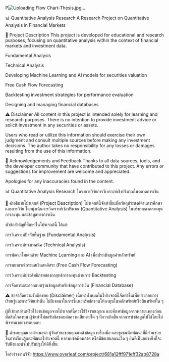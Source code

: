 
P![Uploading Flow Chart-Thesis.jpg…]()

📊 Quantitative Analysis Research
A Research Project on Quantitative Analysis in Financial Markets

📌 Project Description
This project is developed for educational and research purposes, focusing on quantitative analysis within the context of financial markets and investment data.

Fundamental Analysis

Technical Analysis

Developing Machine Learning and AI models for securities valuation

Free Cash Flow Forecasting

Backtesting investment strategies for performance evaluation

Designing and managing financial databases

⚠️ Disclaimer
All content in this project is intended solely for learning and research purposes.
There is no intention to provide investment advice or solicit investment in any securities or assets.

Users who read or utilize this information should exercise their own judgment and consult multiple sources before making any investment decisions. The author takes no responsibility for any losses or damages resulting from the use of this information.

🙏 Acknowledgements and Feedback
Thanks to all data sources, tools, and the developer community that have contributed to this project.
Any errors or suggestions for improvement are welcome and appreciated.

Apologies for any inaccuracies found in the content.



📊 Quantitative Analysis Research
โครงการวิจัยการวิเคราะห์เชิงปริมาณในตลาดการเงิน

📌 คำอธิบายโปรเจกต์ (Project Description)
โปรเจกต์นี้จัดทำขึ้นเพื่อวัตถุประสงค์ด้านการศึกษาและการวิจัย โดยมุ่งเน้นการวิเคราะห์เชิงปริมาณ (Quantitative Analysis) ในบริบทของตลาดทุน การลงทุน และข้อมูลทางการเงิน

หัวข้อสำคัญที่ศึกษาในโปรเจกต์นี้ ได้แก่:

การวิเคราะห์ปัจจัยพื้นฐาน (Fundamental Analysis)

การวิเคราะห์ทางเทคนิค (Technical Analysis)

การพัฒนาโมเดลด้วย Machine Learning และ AI เพื่อประเมินมูลค่าหลักทรัพย์

การพยากรณ์กระแสเงินสดอิสระ (Free Cash Flow Forecasting)

การวิเคราะห์ประสิทธิภาพของกลยุทธ์การลงทุนผ่านการ Backtesting

การจัดการและออกแบบฐานข้อมูลสำหรับข้อมูลการเงิน (Financial Database)

⚠️ ข้อจำกัดความรับผิดชอบ (Disclaimer)
เนื้อหาทั้งหมดในโปรเจกต์นี้จัดทำขึ้นเพื่อประกอบการเรียนรู้และการวิจัยเท่านั้น
ไม่มีเจตนาในการชี้แนะหรือชักชวนให้ลงทุนในหลักทรัพย์หรือสินทรัพย์ใด ๆ

ผู้ที่เข้ามาอ่านหรือใช้งานข้อมูลจากโปรเจกต์นี้ควรใช้วิจารณญาณ และศึกษาข้อมูลจากหลายแหล่งก่อนตัดสินใจลงทุน ผู้จัดทำไม่ขอรับผิดชอบต่อความเสียหายใด ๆ ที่อาจเกิดขึ้นจากการนำข้อมูลไปใช้โดยไม่พิจารณาอย่างรอบคอบ

🙏 คำขอบคุณและคำแนะนำ
ผู้จัดทำขอขอบคุณแหล่งข้อมูล เครื่องมือ และชุมชนนักพัฒนาที่มีส่วนช่วยในการเรียนรู้และพัฒนาโปรเจกต์นี้ หากพบข้อผิดพลาด หรือมีข้อเสนอแนะใด ๆ
ยินดีเป็นอย่างยิ่งที่จะรับฟังและนำไปปรับปรุงให้ดียิ่งขึ้น

โคร่งร่างงานวิจัย
https://www.overleaf.com/project/681a12fff971eff32ab8728a

